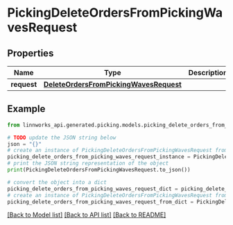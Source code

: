 # PickingDeleteOrdersFromPickingWavesRequest


## Properties

Name | Type | Description | Notes
------------ | ------------- | ------------- | -------------
**request** | [**DeleteOrdersFromPickingWavesRequest**](DeleteOrdersFromPickingWavesRequest.md) |  | [optional] 

## Example

```python
from linnworks_api.generated.picking.models.picking_delete_orders_from_picking_waves_request import PickingDeleteOrdersFromPickingWavesRequest

# TODO update the JSON string below
json = "{}"
# create an instance of PickingDeleteOrdersFromPickingWavesRequest from a JSON string
picking_delete_orders_from_picking_waves_request_instance = PickingDeleteOrdersFromPickingWavesRequest.from_json(json)
# print the JSON string representation of the object
print(PickingDeleteOrdersFromPickingWavesRequest.to_json())

# convert the object into a dict
picking_delete_orders_from_picking_waves_request_dict = picking_delete_orders_from_picking_waves_request_instance.to_dict()
# create an instance of PickingDeleteOrdersFromPickingWavesRequest from a dict
picking_delete_orders_from_picking_waves_request_from_dict = PickingDeleteOrdersFromPickingWavesRequest.from_dict(picking_delete_orders_from_picking_waves_request_dict)
```
[[Back to Model list]](../README.md#documentation-for-models) [[Back to API list]](../README.md#documentation-for-api-endpoints) [[Back to README]](../README.md)



